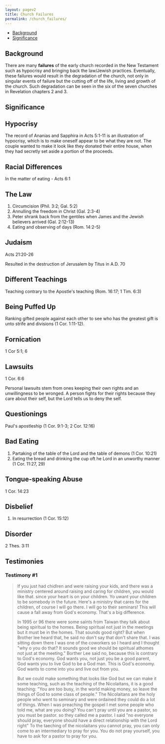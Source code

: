 ```yaml
---
layout: pagev2
title: Church Failures
permalink: /church_failures/
---
```

- [Background](#background)
- [Significance](#significance)

## Background

There are many **failures** of the early church recorded in the New Testament such as hypocrisy and bringing back the law/Jewish practices. Eventually, these failures would result in the degradation of the church, not only in singular events of failure but the cutting off of the life, living and growth of the church. Such degradation can be seen in the six of the seven churches in Revelation chapters 2 and 3.

## Significance

## Hypocrisy

The record of Ananias and Sapphira in Acts 5:1-11 is an illustration of hypocrisy, which is to make oneself appear to be what they are not. The couple wanted to make it look like they donated their entire house, when they had secretly set aside a portion of the proceeds. 

## Racial Differences

In the matter of eating - Acts 6:1

## The Law

1. Circumcision (Phil. 3:2; Gal. 5:2)
2. Annulling the freedom in Christ (Gal. 2:3-4)
3. Peter shrank back from the gentiles when James and the Jewish believers arrived (Gal. 2:12-13)
4. Eating and observing of days (Rom. 14:2-5)

## Judaism

Acts 21:20-26

Resulted in the destruction of Jerusalem by Titus in A.D. 70

## Different Teachings

Teaching contrary to the Apostle's teaching (Rom. 16:17;  1 Tim. 6:3)

## Being Puffed Up

Ranking gifted people against each other to see who has the greatest gift is unto strife and divisions (1 Cor. 1:11-12).

## Fornication

1 Cor 5:1; 6

## Lawsuits

1 Cor. 6:6

Personal lawsuits stem from ones keeping their own rights and an unwillingness to be wronged. A person fights for their rights because they care about their self, but the Lord tells us to deny the self.

## Questionings

Paul's apostleship (1 Cor. 9:1-3; 2 Cor. 12:16)

## Bad Eating

1. Partaking of the table of the Lord and the table of demons (1 Cor. 10:21)
2. Eating the bread and drinking the cup oft he Lord in an unworthy manner (1 Cor. 11:27, 29)
   
## Tongue-speaking Abuse

1 Cor. 14:23

## Disbelief

1. In resurrection (1 Cor. 15:12)

## Disorder

2 Thes. 3:11



## Testimonies

### Testimony #1

> If you just had chidlren and were raising your kids, and there was a ministry centered around raising and caring for children, you would like that. since your heart is on your children. Yo uwant your children to be somebody in the future. Here's a ministry that cares for the children, of course I will go there. I will go to their seminars! This will cause a fall away from God's economy. That's a big difference. 
>
> In 1995 or 96 there were some saints from Taiwan they talk about being spiritual to the homes. Being spiritual not just in the meetings but it must be in the homes. That sounds good right? But when Brother lee heard that, he said no don't say that don't share that. I was sitting down there I was one of the coworkers so I heard and I thought "why o you do that? It sounds good we should be spiritual athomes not just at the meeting." Borther Lee said no, because this is contrary to God's economy. God wants you, not just you be a good parent, God wants you to live God to be a God man. This is God's economy. God wants to come into you and live out from you. 
> 
> But we could make something that looks like God but we can make it some teaching, such as the teaching of the Nicolaitans, it is a good teaching: "You are too busy, in the world making money, so leave the things of God to some class of people." The Nicolaitans are the holy people who went to seminary and were ordained they could do a lot of things. When I was preaching the gospel I met some people who told me, what are you doing? You can't pray until you are a pastor, so you must be pastor. so they called me a pastor. I said "no everyone should pray, everyone should have a direct relationship with the Lord right" To the taeching of the nicolaitans you cannot pray, you can only come to an intermediary to pray for you. You do not pray yourself, you have to ask for a pastor to pray for you. 